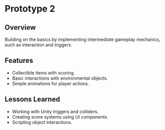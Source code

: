 # Prototype 2

## Overview
Building on the basics by implementing intermediate gameplay mechanics, such as interaction and triggers.

## Features
- Collectible items with scoring.
- Basic interactions with environmental objects.
- Simple animations for player actions.

## Lessons Learned
- Working with Unity triggers and colliders.
- Creating score systems using UI components.
- Scripting object interactions.


